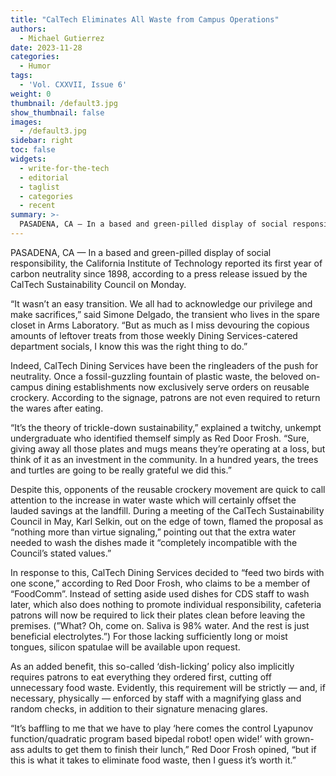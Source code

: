 ```yaml
---
title: "CalTech Eliminates All Waste from Campus Operations"
authors:
  - Michael Gutierrez
date: 2023-11-28
categories:
  - Humor
tags:
  - 'Vol. CXXVII, Issue 6'
weight: 0
thumbnail: /default3.jpg
show_thumbnail: false
images:
  - /default3.jpg
sidebar: right
toc: false
widgets:
  - write-for-the-tech
  - editorial
  - taglist
  - categories
  - recent
summary: >-
  PASADENA, CA — In a based and green-pilled display of social responsibility, the California Institute of Technology reported its first year of carbon neutrality since 1898, according to a press release issued by the CalTech Sustainability Council on Monday.
---
```


PASADENA, CA — In a based and green-pilled display of social responsibility, the California Institute of Technology reported its first year of carbon neutrality since 1898, according to a press release issued by the CalTech Sustainability Council on Monday.

“It wasn’t an easy transition. We all had to acknowledge our privilege and make sacrifices,” said Simone Delgado, the transient who lives in the spare closet in Arms Laboratory. “But as much as I miss devouring the copious amounts of leftover treats from those weekly Dining Services-catered department socials, I know this was the right thing to do.”

Indeed, CalTech Dining Services have been the ringleaders of the push for neutrality. Once a fossil-guzzling fountain of plastic waste, the beloved on-campus dining establishments now exclusively serve orders on reusable crockery. According to the signage, patrons are not even required to return the wares after eating.

“It’s the theory of trickle-down sustainability,” explained a twitchy, unkempt undergraduate who identified themself simply as Red Door Frosh. “Sure, giving away all those plates and mugs means they’re operating at a loss, but think of it as an investment in the community. In a hundred years, the trees and turtles are going to be really grateful we did this.”

Despite this, opponents of the reusable crockery movement are quick to call attention to the increase in water waste which will certainly offset the lauded savings at the landfill. During a meeting of the CalTech Sustainability Council in May, Karl Selkin, out on the edge of town, flamed the proposal as “nothing more than virtue signaling,” pointing out that the extra water needed to wash the dishes made it “completely incompatible with the Council’s stated values.”

In response to this, CalTech Dining Services decided to “feed two birds with one scone,” according to Red Door Frosh, who claims to be a member of “FoodComm”. Instead of setting aside used dishes for CDS staff to wash later, which also does nothing to promote individual responsibility, cafeteria patrons will now be required to lick their plates clean before leaving the premises. (”What? Oh, come on. Saliva is 98% water. And the rest is just beneficial electrolytes.”) For those lacking sufficiently long or moist tongues, silicon spatulae will be available upon request.

As an added benefit, this so-called ‘dish-licking’ policy also implicitly requires patrons to eat everything they ordered first, cutting off unnecessary food waste. Evidently, this requirement will be strictly — and, if necessary, physically — enforced by staff with a magnifying glass and random checks, in addition to their signature menacing glares.

“It’s baffling to me that we have to play ‘here comes the control Lyapunov function/quadratic program based bipedal robot! open wide!’ with grown-ass adults to get them to finish their lunch,” Red Door Frosh opined, “but if this is what it takes to eliminate food waste, then I guess it’s worth it.”
